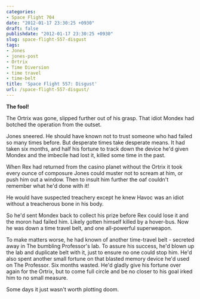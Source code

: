 ```yaml
---
categories:
- Space Flight 704
date: "2012-01-17 23:30:25 +0930"
draft: false
publishdate: "2012-01-17 23:30:25 +0930"
slug: space-flight-557-disgust
tags:
- Jones
- jones-post
- Ortrix
- Time Diversion
- time travel
- time-belt
title: 'Space Flight 557: Disgust'
url: /space-flight-557-disgust/
---
```

**The fool!**

The Ortrix was gone, slipped further out of his grasp. That idiot Mondex
had botched the operation from the outset.

Jones sneered. He should have known not to trust someone who had failed
so many times before. But desperate times take desperate means. It had
taken six months, and half his fortune to track down the device he'd
given Mondex and the imbecile had lost it, killed some time in the past.

When Rex had returned from the casino planet without the Ortrix it took
every ounce of composure Jones could muster not to scream at him, or
push him out a window. Then to insult him further the oaf couldn't
remember what he'd done with it!

He would have suspected treachery except he knew Havoc was an idiot
without a treacherous bone in his body.

So he'd sent Mondex back to collect his prize before Rex could lose it
and the moron had failed him. Likely gotten himself killed by a
hover-bus. Now he was down a time travel belt, and one all-powerful
superweapon.

To make matters worse, he had known of another time-travel belt -
secreted away in The bumbling Professor's lab. To assure his success,
he'd blown up the lab and duplicate belt with it, just to ensure no one
could stop him. He'd also spent another small fortune on that blasted
memory device he'd used on The Professor. Six months wasted. He'd gladly
give his fortune over again for the Ortrix, but to come full circle and
be no closer to his goal irked him to no small measure.

Some days it just wasn't worth plotting doom.